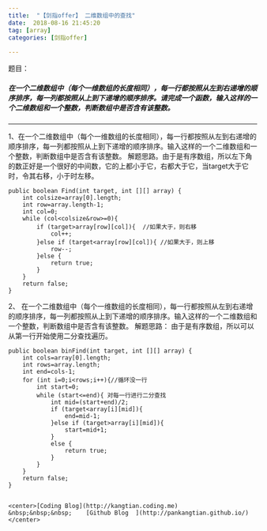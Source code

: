 ```yaml
---
title: 	"【剑指offer】 二维数组中的查找"   
date:  2018-08-16 21:45:20
tag: [array]
categories: [剑指offer]  
         
---
```

题目： 
  
#####  在一个二维数组中（每个一维数组的长度相同），每一行都按照从左到右递增的顺序排序，每一列都按照从上到下递增的顺序排序。请完成一个函数，输入这样的一个二维数组和一个整数，判断数组中是否含有该整数。

--------------------------------


1、在一个二维数组中（每个一维数组的长度相同），每一行都按照从左到右递增的顺序排序，每一列都按照从上到下递增的顺序排序。输入这样的一个二维数组和一个整数，判断数组中是否含有该整数。 解题思路。由于是有序数组，所以左下角的数正好是一个很好的中间数，它的上都小于它，右都大于它，当target大于它时，令其右移，小于时左移。 


    public boolean Find(int target, int [][] array) {
        int colsize=array[0].length;
        int row=array.length-1;
        int col=0;
        while (col<colsize&row>=0){
            if (target>array[row][col]){  //如果大于，则右移
                col++;
            }else if (target<array[row][col]){ //如果大于，则上移
                row--;
            }else {
                return true;
            }
        }
        return false;
    }


2、 
 在一个二维数组中（每个一维数组的长度相同），每一行都按照从左到右递增的顺序排序，每一列都按照从上到下递增的顺序排序。输入这样的一个二维数组和一个整数，判断数组中是否含有该整数。
 解题思路： 由于是有序数组，所以可以从第一行开始使用二分查找遍历。
  
    public boolean binFind(int target, int [][] array) {
        int cols=array[0].length;
        int rows=array.length;
        int end=cols-1;
        for (int i=0;i<rows;i++){//循环没一行
            int start=0;
            while (start<=end){ 对每一行进行二分查找
                int mid=(start+end)/2;
                if (target<array[i][mid]){
                    end=mid-1;
                }else if (target>array[i][mid]){
                    start=mid+1;
                }
                else {
                    return true;
                }
            }
        }
        return false;
    }


    <center>[Coding Blog](http://kangtian.coding.me)     &nbsp;&nbsp;&nbsp;    [Github Blog  ](http://pankangtian.github.io/) </center>